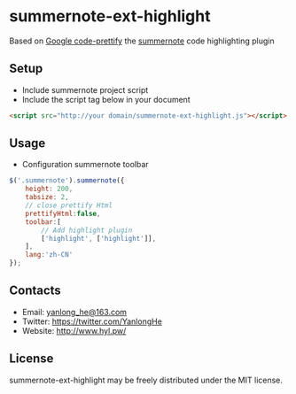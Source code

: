 # summernote-ext-highlight
Based on [Google code-prettify](https://github.com/google/code-prettify) the [summernote](https://github.com/summernote/summernote) code highlighting plugin

## Setup
 * Include summernote project script
 * Include the script tag below in your document
```HTML
<script src="http://your domain/summernote-ext-highlight.js"></script>
```

## Usage
 * Configuration summernote toolbar
```javascript
$('.summernote').summernote({
    height: 200,
    tabsize: 2,
    // close prettify Html
    prettifyHtml:false,
    toolbar:[
        // Add highlight plugin
        ['highlight', ['highlight']],
    ],
    lang:'zh-CN'
});
```
## Contacts
* Email: yanlong_he@163.com
* Twitter: https://twitter.com/YanlongHe
* Website: http://www.hyl.pw/

## License
summernote-ext-highlight may be freely distributed under the MIT license.
